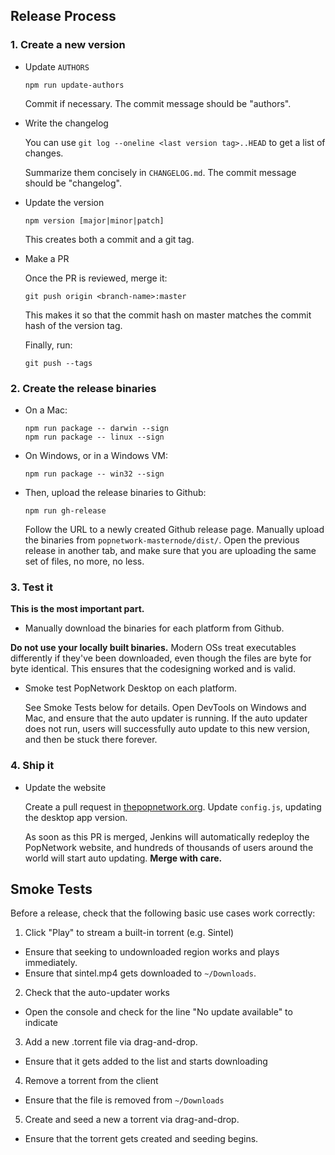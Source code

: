 ## Release Process

### 1. Create a new version

- Update `AUTHORS`

  ```
  npm run update-authors
  ```

  Commit if necessary. The commit message should be "authors".

- Write the changelog

  You can use `git log --oneline <last version tag>..HEAD` to get a list of changes.

  Summarize them concisely in `CHANGELOG.md`. The commit  message should be "changelog".

- Update the version

  ```
  npm version [major|minor|patch]
  ```

  This creates both a commit and a git tag.

- Make a PR

  Once the PR is reviewed, merge it:

  ```
  git push origin <branch-name>:master
  ```

  This makes it so that the commit hash on master matches the commit hash of the version tag.

  Finally, run:

  ```
  git push --tags
  ```

### 2. Create the release binaries

- On a Mac:

  ```
  npm run package -- darwin --sign
  npm run package -- linux --sign
  ```

- On Windows, or in a Windows VM:

  ```
  npm run package -- win32 --sign
  ```

- Then, upload the release binaries to Github:

  ```
  npm run gh-release
  ```

  Follow the URL to a newly created Github release page. Manually upload the binaries from
  `popnetwork-masternode/dist/`. Open the previous release in another tab, and make sure that you
  are uploading the same set of files, no more, no less.

### 3. Test it

**This is the most important part.**

 - Manually download the binaries for each platform from Github.

  **Do not use your locally built binaries.** Modern OSs treat executables differently if they've
  been downloaded, even though the files are byte for byte identical. This ensures that the
  codesigning worked and is valid.

- Smoke test PopNetwork Desktop on each platform.

  See Smoke Tests below for details. Open DevTools
  on Windows and Mac, and ensure that the auto updater is running. If the auto updater does not
  run, users will successfully auto update to this new version, and then be stuck there forever.

### 4. Ship it

- Update the website

  Create a pull request in [thepopnetwork.org](https://github.com/popnetwork/staging.thepopnetwork.org). Update
  `config.js`, updating the desktop app version.

  As soon as this PR is merged, Jenkins will automatically redeploy the PopNetwork website, and
  hundreds of thousands of users around the world will start auto updating. **Merge with care.**

## Smoke Tests

Before a release, check that the following basic use cases work correctly:

1. Click "Play" to stream a built-in torrent (e.g. Sintel)
  - Ensure that seeking to undownloaded region works and plays immediately.
  - Ensure that sintel.mp4 gets downloaded to `~/Downloads`.

2. Check that the auto-updater works
  - Open the console and check for the line "No update available" to indicate

3. Add a new .torrent file via drag-and-drop.
  - Ensure that it gets added to the list and starts downloading

4. Remove a torrent from the client
  - Ensure that the file is removed from `~/Downloads`

5. Create and seed a new a torrent via drag-and-drop.
  - Ensure that the torrent gets created and seeding begins.

